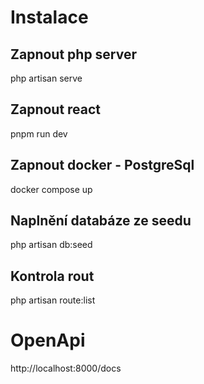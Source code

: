 # Instalace

## Zapnout php server
php artisan serve

## Zapnout react
pnpm run dev

## Zapnout docker - PostgreSql
docker compose up

## Naplnění databáze ze seedu
php artisan db:seed

## Kontrola rout
php artisan route:list

# OpenApi
http://localhost:8000/docs
